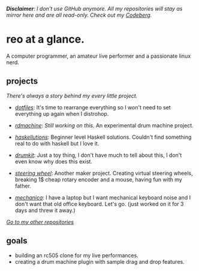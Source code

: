 _**Disclaimer**: I don't use GitHub anymore. All my repositories will stay as mirror here and are all read-only. Check out my [Codeberg](https://codeberg.org/reo42)._

<h1>reo at a glance.</h1>

A computer programmer, an amateur live performer and a passionate linux nerd.

<h2>projects</h2>

_There's always a story behind my every little project._

- [_dotfiles_](https://github.com/ramazanemreosmanoglu/dotfiles): It's time to rearrange everything so I won't need to set everything up again when I distrohop.

- [_rdmachine_](https://github.com/ramazanemreosmanoglu/rdmachine): _Still working on this._ An experimental drum machine project.

- [_haskellutions_](https://github.com/ramazanemreosmanoglu/haskellutions): Beginner level Haskell solutions. Couldn't find something real to do with haskell but I love it.

- [_drumkit_](https://github.com/ramazanemreosmanoglu/drumkit): Just a toy thing, I don't have much to tell about this, I don't even know why does this exist.

- [_steering wheel_](https://github.com/ramazanemreosmanoglu/steering-wheel): Another maker project. Creating virtual steering wheels, breaking 1$ cheap rotary encoder and a mouse, having fun with my father.

- [_mechanica_](https://github.com/ramazanemreosmanoglu/mechanica): I have a laptop but I want mechanical keyboard noise and I don't want that old office keyboard. Let's go. (just worked on it for 3 days and threw it away.)

[_Go to my other repositories_](https://github.com/ramazanemreosmanoglu?tab=repositories)

<h2>goals</h2>

- building an rc505 clone for my live performances.
- creating a drum machine plugin with sample drag and drop features.
